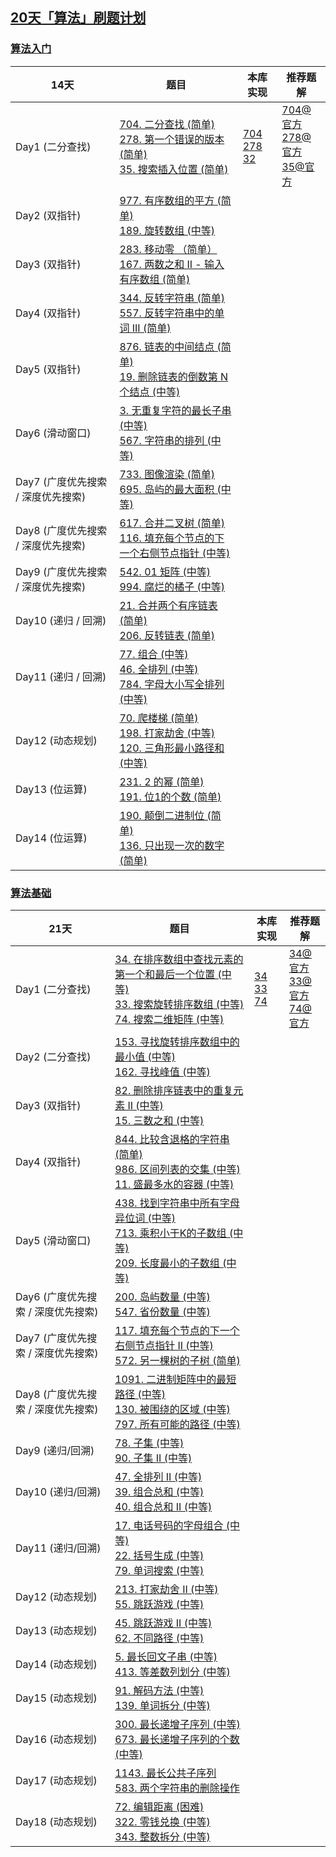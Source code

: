 ## [20天「算法」刷题计划](https://leetcode-cn.com/study-plan/algorithms/)

### [算法入门](https://leetcode-cn.com/study-plan/algorithms/?progress=55sqy0t)

| 14天                               | 题目                                                         | 本库实现                                                     | 推荐题解                                                     |
| ---------------------------------- | ------------------------------------------------------------ | ------------------------------------------------------------ | ------------------------------------------------------------ |
| Day1 (二分查找)                    | [704. 二分查找 (简单) ](https://leetcode-cn.com/problems/binary-search/)<br />[278. 第一个错误的版本 (简单)](https://leetcode-cn.com/problems/first-bad-version/)<br />[35. 搜索插入位置 (简单)](https://leetcode-cn.com/problems/search-insert-position/) | [704](https://git.io/JETC2)<br />[278](https://git.io/JETC6)<br />[32](https://git.io/JETC1) | [704@官方](https://leetcode-cn.com/problems/binary-search/solution/er-fen-cha-zhao-by-leetcode/)<br />[278@官方](https://leetcode-cn.com/problems/first-bad-version/solution/di-yi-ge-cuo-wu-de-ban-ben-by-leetcode-s-pf8h/)<br />[35@官方](https://leetcode-cn.com/problems/search-insert-position/solution/sou-suo-cha-ru-wei-zhi-by-leetcode-solution/) |
| Day2 (双指针)                      | [977. 有序数组的平方 (简单)](https://leetcode-cn.com/problems/squares-of-a-sorted-array/)<br />[189. 旋转数组 (中等)](https://leetcode-cn.com/problems/rotate-array/) |                                                              |                                                              |
| Day3 (双指针)                      | [283. 移动零 （简单）](https://leetcode-cn.com/problems/move-zeroes/) <br />[167. 两数之和 II - 输入有序数组 (简单)](https://leetcode-cn.com/problems/two-sum-ii-input-array-is-sorted/) |                                                              |                                                              |
| Day4 (双指针)                      | [344. 反转字符串 (简单)](https://leetcode-cn.com/problems/reverse-string/) <br />[557. 反转字符串中的单词 III (简单)](https://leetcode-cn.com/problems/reverse-words-in-a-string-iii/) |                                                              |                                                              |
| Day5 (双指针)                      | [876. 链表的中间结点 (简单)](https://leetcode-cn.com/problems/middle-of-the-linked-list/) <br />[19. 删除链表的倒数第 N 个结点 (中等)](https://leetcode-cn.com/problems/remove-nth-node-from-end-of-list/) |                                                              |                                                              |
| Day6 (滑动窗口)                    | [3. 无重复字符的最长子串 (中等)](https://leetcode-cn.com/problems/longest-substring-without-repeating-characters/) <br />[567. 字符串的排列 (中等)](https://leetcode-cn.com/problems/permutation-in-string/) |                                                              |                                                              |
| Day7 (广度优先搜索 / 深度优先搜索) | [733. 图像渲染 (简单)](https://leetcode-cn.com/problems/flood-fill/) <br />[695. 岛屿的最大面积 (中等)](https://leetcode-cn.com/problems/max-area-of-island/) |                                                              |                                                              |
| Day8 (广度优先搜索 / 深度优先搜索) | [617. 合并二叉树 (简单)](https://leetcode-cn.com/problems/merge-two-binary-trees/) <br />[116. 填充每个节点的下一个右侧节点指针 (中等)](https://leetcode-cn.com/problems/populating-next-right-pointers-in-each-node/) |                                                              |                                                              |
| Day9 (广度优先搜索 / 深度优先搜索) | [542. 01 矩阵 (中等)](https://leetcode-cn.com/problems/01-matrix/) <br />[994. 腐烂的橘子 (中等)](https://leetcode-cn.com/problems/rotting-oranges/) |                                                              |                                                              |
| Day10 (递归 / 回溯)                | [21. 合并两个有序链表 (简单)](https://leetcode-cn.com/problems/merge-two-sorted-lists/)<br />[206. 反转链表 (简单)](https://leetcode-cn.com/problems/reverse-linked-list/) |                                                              |                                                              |
| Day11 (递归 / 回溯)                | [77. 组合 (中等)](https://leetcode-cn.com/problems/combinations/)<br />[46. 全排列 (中等)](https://leetcode-cn.com/problems/permutations/) <br />[784. 字母大小写全排列 (中等)](https://leetcode-cn.com/problems/letter-case-permutation/) |                                                              |                                                              |
| Day12 (动态规划)                   | [70. 爬楼梯 (简单)](https://leetcode-cn.com/problems/climbing-stairs/) <br />[198. 打家劫舍 (中等)](https://leetcode-cn.com/problems/house-robber/) <br />[120. 三角形最小路径和 (中等)](https://leetcode-cn.com/problems/triangle/) |                                                              |                                                              |
| Day13 (位运算)                     | [231. 2 的幂 (简单)](https://leetcode-cn.com/problems/power-of-two/) <br />[191. 位1的个数 (简单)](https://leetcode-cn.com/problems/number-of-1-bits/) |                                                              |                                                              |
| Day14 (位运算)                     | [190. 颠倒二进制位 (简单)](https://leetcode-cn.com/problems/reverse-bits/) <br />[136. 只出现一次的数字 (简单)](https://leetcode-cn.com/problems/single-number/) |                                                              |                                                              |

### [算法基础](https://leetcode-cn.com/study-plan/algorithms/?progress=99veaf7)

| 21天                               | 题目                                                         | 本库实现                                                     | 推荐题解                                                     |
| ---------------------------------- | ------------------------------------------------------------ | ------------------------------------------------------------ | ------------------------------------------------------------ |
| Day1 (二分查找)                    | [34. 在排序数组中查找元素的第一个和最后一个位置 (中等)](https://leetcode-cn.com/problems/find-first-and-last-position-of-element-in-sorted-array/) <br />[33. 搜索旋转排序数组 (中等)](https://leetcode-cn.com/problems/search-in-rotated-sorted-array/)<br />[74. 搜索二维矩阵 (中等)](https://leetcode-cn.com/problems/search-a-2d-matrix/) | [34](https://git.io/JETxO)<br />[33](https://git.io/JETxZ)<br />[74](https://git.io/JETx4) | [34@官方](https://leetcode-cn.com/problems/find-first-and-last-position-of-element-in-sorted-array/solution/zai-pai-xu-shu-zu-zhong-cha-zhao-yuan-su-de-di-3-4/)<br />[33@官方](https://leetcode-cn.com/problems/search-in-rotated-sorted-array/solution/sou-suo-xuan-zhuan-pai-xu-shu-zu-by-leetcode-solut/)<br />[74@官方](https://leetcode-cn.com/problems/search-a-2d-matrix/solution/sou-suo-er-wei-ju-zhen-by-leetcode-solut-vxui/) |
| Day2 (二分查找)                    | [153. 寻找旋转排序数组中的最小值 (中等)](https://leetcode-cn.com/problems/find-minimum-in-rotated-sorted-array/) <br />[162. 寻找峰值 (中等)](https://leetcode-cn.com/problems/find-peak-element/) |                                                              |                                                              |
| Day3 (双指针)                      | [82. 删除排序链表中的重复元素 II (中等)](https://leetcode-cn.com/problems/remove-duplicates-from-sorted-list-ii/) <br />[15. 三数之和 (中等)](https://leetcode-cn.com/problems/3sum/) |                                                              |                                                              |
| Day4 (双指针)                      | [844. 比较含退格的字符串 (简单)](https://leetcode-cn.com/problems/backspace-string-compare/)<br />[986. 区间列表的交集 (中等)](https://leetcode-cn.com/problems/interval-list-intersections/) <br />[11. 盛最多水的容器 (中等)](https://leetcode-cn.com/problems/container-with-most-water/) |                                                              |                                                              |
| Day5 (滑动窗口)                    | [438. 找到字符串中所有字母异位词 (中等)](https://leetcode-cn.com/problems/find-all-anagrams-in-a-string/) <br />[713. 乘积小于K的子数组 (中等)](https://leetcode-cn.com/problems/subarray-product-less-than-k/) <br />[209. 长度最小的子数组 (中等)](https://leetcode-cn.com/problems/minimum-size-subarray-sum/) |                                                              |                                                              |
| Day6 (广度优先搜索 / 深度优先搜索) | [200. 岛屿数量 (中等)](https://leetcode-cn.com/problems/number-of-islands/) <br />[547. 省份数量 (中等)](https://leetcode-cn.com/problems/number-of-provinces/) |                                                              |                                                              |
| Day7 (广度优先搜索 / 深度优先搜索) | [117. 填充每个节点的下一个右侧节点指针 II (中等)](https://leetcode-cn.com/problems/populating-next-right-pointers-in-each-node-) <br />[572. 另一棵树的子树 (简单)](https://leetcode-cn.com/problems/subtree-of-another-tree/) |                                                              |                                                              |
| Day8 (广度优先搜索 / 深度优先搜索) | [1091. 二进制矩阵中的最短路径 (中等)](https://leetcode-cn.com/problems/shortest-path-in-binary-matrix/) <br />[130. 被围绕的区域 (中等)](https://leetcode-cn.com/problems/surrounded-regions/) <br />[797. 所有可能的路径 (中等)](https://leetcode-cn.com/problems/all-paths-from-source-to-target/) |                                                              |                                                              |
| Day9 (递归/回溯)                   | [78. 子集 (中等)](https://leetcode-cn.com/problems/subsets/) <br />[90. 子集 II (中等)](https://leetcode-cn.com/problems/subsets-ii/) |                                                              |                                                              |
| Day10 (递归/回溯)                  | [47. 全排列 II (中等)](https://leetcode-cn.com/problems/permutations-ii/) <br />[39. 组合总和 (中等)](https://leetcode-cn.com/problems/combination-sum/) <br />[40. 组合总和 II (中等)](https://leetcode-cn.com/problems/combination-sum-ii/) |                                                              |                                                              |
| Day11 (递归/回溯)                  | [17. 电话号码的字母组合 (中等)](https://leetcode-cn.com/problems/letter-combinations-of-a-phone-number/) <br />[22. 括号生成 (中等)](https://leetcode-cn.com/problems/generate-parentheses/) <br />[79. 单词搜索 (中等)](https://leetcode-cn.com/problems/word-search/) |                                                              |                                                              |
| Day12 (动态规划)                   | [213. 打家劫舍 II (中等)](https://leetcode-cn.com/problems/house-robber-ii/) <br />[55. 跳跃游戏 (中等)](https://leetcode-cn.com/problems/jump-game/) |                                                              |                                                              |
| Day13 (动态规划)                   | [45. 跳跃游戏 II (中等)](https://leetcode-cn.com/problems/jump-game-ii/)<br />[62. 不同路径 (中等)](https://leetcode-cn.com/problems/unique-paths/) |                                                              |                                                              |
| Day14 (动态规划)                   | [5. 最长回文子串 (中等)](https://leetcode-cn.com/problems/longest-palindromic-substring/) <br />[413. 等差数列划分 (中等)](https://leetcode-cn.com/problems/arithmetic-slices/) |                                                              |                                                              |
| Day15 (动态规划)                   | [91. 解码方法 (中等)](https://leetcode-cn.com/problems/decode-ways/) <br />[139. 单词拆分 (中等)](https://leetcode-cn.com/problems/word-break/) |                                                              |                                                              |
| Day16 (动态规划)                   | [300. 最长递增子序列 (中等)](https://leetcode-cn.com/problems/longest-increasing-subsequence/) <br />[673. 最长递增子序列的个数 (中等)](https://leetcode-cn.com/problems/number-of-longest-increasing-subsequence/) |                                                              |                                                              |
| Day17 (动态规划)                   | [1143. 最长公共子序列](https://leetcode-cn.com/problems/longest-common-subsequence/) <br />[583. 两个字符串的删除操作](https://leetcode-cn.com/problems/delete-operation-for-two-strings/) |                                                              |                                                              |
| Day18 (动态规划)                   | [72. 编辑距离 (困难)](https://leetcode-cn.com/problems/edit-distance/) <br />[322. 零钱兑换 (中等)](https://leetcode-cn.com/problems/coin-change/) <br />[343. 整数拆分 (中等)](https://leetcode-cn.com/problems/integer-break/) |                                                              |                                                              |

